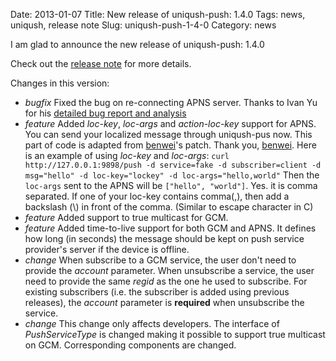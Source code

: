 Date: 2013-01-07
Title: New release of uniqush-push: 1.4.0
Tags: news, uniqush, release note
Slug: uniqush-push-1-4-0
Category: news

I am glad to announce the new release of uniqush-push: 1.4.0

Check out the [release note](http://uniqush.org/release-notes/rn-uniqush-push-1-4-0.html) for more details.

Changes in this version:

- *bugfix* Fixed the bug on re-connecting APNS server. Thanks to Ivan Yu for his [detailed bug report and analysis](https://groups.google.com/forum/?fromgroups=#!topic/uniqush/CLs7BEdDDoM)
- *feature* Added *loc-key*, *loc-args* and *action-loc-key* support for APNS. You can send your localized message through uniqush-pus now. This part of code is adapted from [benwei](https://github.com/benwei)'s patch. Thank you, [benwei](https://github.com/benwei). Here is an example of using *loc-key* and *loc-args*: `curl http://127.0.0.1:9898/push -d service=fake -d subscriber=client -d msg="hello" -d loc-key="lockey" -d loc-args="hello,world"` Then the `loc-args` sent to the APNS will be `["hello", "world"]`. Yes. it is comma separated. If one of your loc-key contains comma(,), then add a backslash (\\) in front of the comma. (Similar to escape character in C)
- *feature* Added support to true multicast for GCM.
- *feature* Added time-to-live support for both GCM and APNS. It defines how long (in seconds) the message should be kept on push service provider's server if the device is offline.
- *change* When subscribe to a GCM service, the user don't need to provide the *account* parameter. When unsubscribe a service, the user need to provide the same *regid* as the one he used to subscribe. For existing subscribers (i.e. the subscriber is added using previous releases), the *account* parameter is **required** when unsubscribe the service.
- *change* This change only affects developers. The interface of *PushServiceType* is changed making it possible to support true multicast on GCM. Corresponding components are changed.

